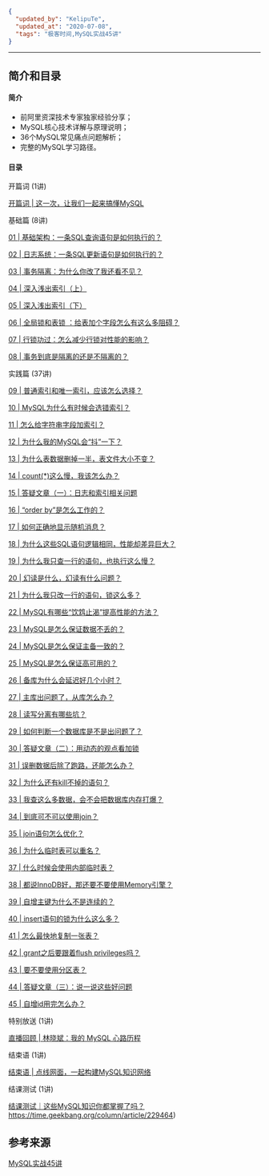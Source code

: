 ```json
{
  "updated_by": "KelipuTe",
  "updated_at": "2020-07-08",
  "tags": "极客时间,MySQL实战45讲"
}
```

---

## 简介和目录

#### 简介

- 前阿里资深技术专家独家经验分享；
- MySQL核心技术详解与原理说明；
- 36个MySQL常见痛点问题解析；
- 完整的MySQL学习路径。

#### 目录

开篇词 (1讲)

[开篇词 | 这一次，让我们一起来搞懂MySQL](https://time.geekbang.org/column/article/67888)   

基础篇 (8讲)

[01 | 基础架构：一条SQL查询语句是如何执行的？](https://time.geekbang.org/column/article/68319)   

[02  | 日志系统：一条SQL更新语句是如何执行的？](https://time.geekbang.org/column/article/68633)   

[03 | 事务隔离：为什么你改了我还看不见？](https://time.geekbang.org/column/article/68963)   

[04 | 深入浅出索引（上）](https://time.geekbang.org/column/article/69236)   

[05 | 深入浅出索引（下）](https://time.geekbang.org/column/article/69636)   

[06 | 全局锁和表锁 ：给表加个字段怎么有这么多阻碍？](https://time.geekbang.org/column/article/69862)   

[07 | 行锁功过：怎么减少行锁对性能的影响？](https://time.geekbang.org/column/article/70215)   

[08 | 事务到底是隔离的还是不隔离的？](https://time.geekbang.org/column/article/70562)   

实践篇 (37讲)

[09 | 普通索引和唯一索引，应该怎么选择？](https://time.geekbang.org/column/article/70848)   

[10 | MySQL为什么有时候会选错索引？](https://time.geekbang.org/column/article/71173)   

[11 |  怎么给字符串字段加索引？](https://time.geekbang.org/column/article/71492)   

[12 | 为什么我的MySQL会“抖”一下？](https://time.geekbang.org/column/article/71806)   

[13 | 为什么表数据删掉一半，表文件大小不变？](https://time.geekbang.org/column/article/72388)   

[14 | count(*)这么慢，我该怎么办？](https://time.geekbang.org/column/article/72775)   

[15 | 答疑文章（一）：日志和索引相关问题](https://time.geekbang.org/column/article/73161)   

[16 | “order by”是怎么工作的？](https://time.geekbang.org/column/article/73479)   

[17 | 如何正确地显示随机消息？](https://time.geekbang.org/column/article/73795)   

[18 | 为什么这些SQL语句逻辑相同，性能却差异巨大？](https://time.geekbang.org/column/article/74059)   

[19 | 为什么我只查一行的语句，也执行这么慢？](https://time.geekbang.org/column/article/74687)   

[20 | 幻读是什么，幻读有什么问题？](https://time.geekbang.org/column/article/75173)   

[21 | 为什么我只改一行的语句，锁这么多？](https://time.geekbang.org/column/article/75659)   

[22 | MySQL有哪些“饮鸩止渴”提高性能的方法？](https://time.geekbang.org/column/article/75746)   

[23 | MySQL是怎么保证数据不丢的？](https://time.geekbang.org/column/article/76161)   

[24 | MySQL是怎么保证主备一致的？](https://time.geekbang.org/column/article/76446)   

[25 | MySQL是怎么保证高可用的？](https://time.geekbang.org/column/article/76795)   

[26 | 备库为什么会延迟好几个小时？](https://time.geekbang.org/column/article/77083)   

[27 | 主库出问题了，从库怎么办？](https://time.geekbang.org/column/article/77427)   

[28 | 读写分离有哪些坑？](https://time.geekbang.org/column/article/77636)   

[29 | 如何判断一个数据库是不是出问题了？](https://time.geekbang.org/column/article/78134)   

[30 | 答疑文章（二）：用动态的观点看加锁](https://time.geekbang.org/column/article/78427)   

[31 | 误删数据后除了跑路，还能怎么办？](https://time.geekbang.org/column/article/78658)   

[32 | 为什么还有kill不掉的语句？](https://time.geekbang.org/column/article/79026)   

[33 | 我查这么多数据，会不会把数据库内存打爆？](https://time.geekbang.org/column/article/79407)   

[34 | 到底可不可以使用join？](https://time.geekbang.org/column/article/79700)   

[35 | join语句怎么优化？](https://time.geekbang.org/column/article/80147)   

[36 | 为什么临时表可以重名？](https://time.geekbang.org/column/article/80449)   

[37 | 什么时候会使用内部临时表？](https://time.geekbang.org/column/article/80477)   

[38 | 都说InnoDB好，那还要不要使用Memory引擎？](https://time.geekbang.org/column/article/80495)   

[39 | 自增主键为什么不是连续的？](https://time.geekbang.org/column/article/80531)   

[40 | insert语句的锁为什么这么多？](https://time.geekbang.org/column/article/80801)   

[41 | 怎么最快地复制一张表？](https://time.geekbang.org/column/article/81925)   

[42 | grant之后要跟着flush privileges吗？](https://time.geekbang.org/column/article/82231)   

[43 | 要不要使用分区表？](https://time.geekbang.org/column/article/82560)   

[44 | 答疑文章（三）：说一说这些好问题](https://time.geekbang.org/column/article/82865)   

[45 | 自增id用完怎么办？](https://time.geekbang.org/column/article/83183)   

特别放送 (1讲)

[直播回顾 | 林晓斌：我的 MySQL 心路历程](https://time.geekbang.org/column/article/73370)   

结束语 (1讲)

[结束语 | 点线网面，一起构建MySQL知识网络](https://time.geekbang.org/column/article/83556)   

结课测试 (1讲)

[结课测试｜这些MySQL知识你都掌握了吗？](https://time.geekbang.org/column/article/225554)   https://time.geekbang.org/column/article/229464)

## 参考来源

[MySQL实战45讲](https://time.geekbang.org/column/intro/139)